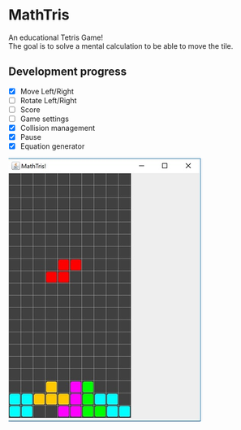 # MathTris

An educational Tetris Game!  
The goal is to solve a mental calculation to be able to move the tile.

## Development progress

* [x] Move Left/Right
* [ ] Rotate Left/Right
* [ ] Score
* [ ] Game settings
* [x] Collision management
* [x] Pause
* [x] Equation generator

![screenshot.jpg](screenshot.jpg)
